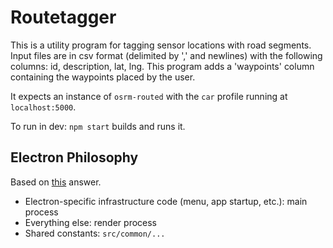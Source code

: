 # Routetagger

This is a utility program for tagging sensor locations with road segments.
Input files are in csv format (delimited by ',' and newlines) with the following columns: id, description, lat, lng.
This program adds a 'waypoints' column containing the waypoints placed by the user.

It expects an instance of `osrm-routed` with the `car` profile running at `localhost:5000`.

To run in dev: `npm start` builds and runs it.

## Electron Philosophy

Based on [this](https://stackoverflow.com/a/37669894) answer.

- Electron-specific infrastructure code (menu, app startup, etc.): main process
- Everything else: render process
- Shared constants: `src/common/...`
